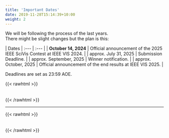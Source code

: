 ```yaml
---
title: 'Important Dates'
date: 2019-11-28T15:14:39+10:00
weight: 2
---
```


We will be following the process of the last years.  
There might be slight changes but the plan is this:

| Dates
| :---        |    :---   |
| **October 14, 2024** |  Official announcement of the 2025 IEEE SciVis Contest at IEEE VIS 2024.  |
| approx. July 31, 2025 | Submission Deadline.  |
| approx. September, 2025 |  Winner notification.  |
| approx. October, 2025 | Official announcement of the end results at IEEE VIS 2025. |  

Deadlines are set as 23:59 AOE.

{{< rawhtml >}}
<div style="height:  20px"></div>
{{< /rawhtml >}} 

----------   

{{< rawhtml >}}
<div style="height:  20px"></div>
{{< /rawhtml >}}